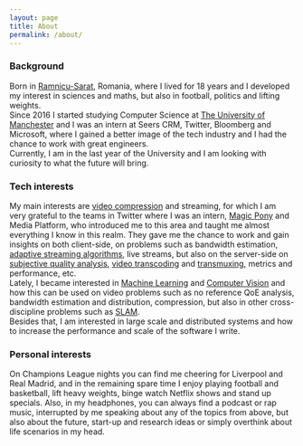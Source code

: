```yaml
---
layout: page
title: About
permalink: /about/
---
```



### Background

Born in [Ramnicu-Sarat](https://en.wikipedia.org/wiki/R%C3%A2mnicu_S%C4%83rat), Romania, where I lived for 18 years and I developed my interest in sciences and maths, but also in football, politics and lifting weights.<br/>
Since 2016 I started studying Computer Science at [The University of Manchester](https://en.wikipedia.org/wiki/University_of_Manchester) and I was an intern at Seers CRM, Twitter, Bloomberg and Microsoft, where I gained a better image of the tech industry and I had the chance to work with great engineers.<br/>
Currently, I am in the last year of the University and I am looking with curiosity to what the future will bring.

### Tech interests

My main interests are [video compression](https://en.wikipedia.org/wiki/Data_compression#Video) and streaming, for which I am very grateful to the teams in Twitter where I was an intern, [Magic Pony](https://techcrunch.com/2016/06/20/twitter-is-buying-magic-pony-technology-which-uses-neural-networks-to-improve-images/) and Media Platform, who introduced me to this area and taught me almost everything I know in this realm. They gave me the chance to work and gain insights on both client-side, on problems such as bandwidth estimation, [adaptive streaming algorithms](https://en.wikipedia.org/wiki/Adaptive_bitrate_streaming), live streams, but also on the server-side on [subjective quality analysis](https://en.wikipedia.org/wiki/Subjective_video_quality), [video transcoding](https://en.wikipedia.org/wiki/Transcoding) and [transmuxing](https://blog.stackpath.com/transmuxing/), metrics and performance, etc. <br/>
Lately, I became interested in [Machine Learning](https://en.wikipedia.org/wiki/Machine_learning) and [Computer Vision](https://en.wikipedia.org/wiki/Computer_vision) and how this can be used on video problems such as no reference QoE analysis, bandwidth estimation and distribution, compression, but also in other cross-discipline problems such as [SLAM](https://en.wikipedia.org/wiki/Simultaneous_localization_and_mapping).<br/>
Besides that, I am interested in large scale and distributed systems and how to increase the performance and scale of the software I write.

### Personal interests

On Champions League nights you can find me cheering for Liverpool and Real Madrid, and in the remaining spare time I enjoy playing football and basketball, lift heavy weights, binge watch Netflix shows and stand up specials. Also, in my headphones, you can always find a podcast or rap music, interrupted by me speaking about any of the topics from above, but also about the future, start-up and research ideas or simply overthink about life scenarios in my head.

